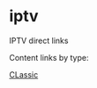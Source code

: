# iptv
IPTV direct links

Content links by type:


<a href="https://raw.githubusercontent.com/uti1man/iptv-in/main/classic.m3u" target="_blank">CLassic</a>
